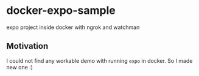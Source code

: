 # docker-expo-sample
expo project inside docker with ngrok and watchman

## Motivation

I could not find any workable demo with running `expo` in docker. So I made new one :)

